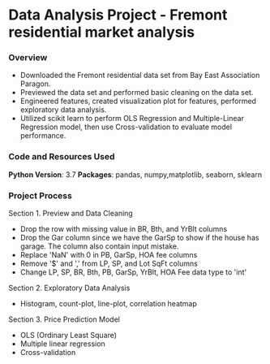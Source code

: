 # Data Analysis Project - Fremont residential market analysis
### Overview
- Downloaded the Fremont residential data set from Bay East Association Paragon.
- Previewed the data set and performed basic cleaning on the data set.
- Engineered features, created visualization plot for features, performed exploratory data analysis.
- Utilized scikit learn to perform OLS Regression and Multiple-Linear Regression model, then use Cross-validation to evaluate model performance.

### Code and Resources Used
**Python Version**: 3.7
**Packages**: pandas, numpy,matplotlib, seaborn, sklearn

### Project Process
Section 1. Preview and Data Cleaning
  - Drop the row with missing value in BR, Bth, and YrBlt columns
  - Drop the Gar column since we have the GarSp to show if the house has garage. The column also contain input mistake.
  - Replace 'NaN' with 0 in PB, GarSp, HOA fee columns
  - Remove '$' and ',' from LP, SP, and Lot SqFt columns
  - Change LP, SP, BR, Bth, PB, GarSp, YrBlt, HOA Fee data type to 'int'

Section 2. Exploratory Data Analysis
  - Histogram, count-plot, line-plot, correlation heatmap

Section 3. Price Prediction Model
  - OLS (Ordinary Least Square)
  - Multiple linear regression
  - Cross-validation
